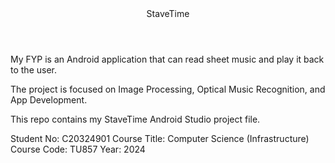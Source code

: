<header>
  StaveTime
</header>
<body>
  My FYP is an Android application that can read sheet music and play it back to the user.
  
  The project is focused on Image Processing, Optical Music Recognition, and App Development.
  
  This repo contains my StaveTime Android Studio project file.
  
  Student No: C20324901
  Course Title: Computer Science (Infrastructure)
  Course Code: TU857
  Year: 2024
</body>
